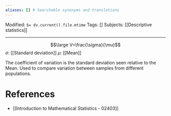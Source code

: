 ```yaml
---
aliases: [] # Searchable synonyms and translations
---
```

Modified: `$= dv.current().file.mtime`
Tags: []
Subjects: [[Descriptive statistics]]
****

$$\large V=\frac{\sigma}{\mu}$$
$\sigma:$ [[Standard deviation]]
$\mu:$ [[Mean]]

The coefficient of variation is the standard deviation seen relative to the Mean.
Used to compare variation between samples from different populations.

# References
- [[Introduction to Mathematical Statistics - 02403]]